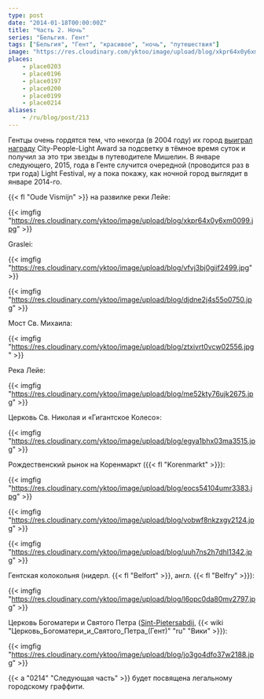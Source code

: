 ```yaml
---
type: post
date: "2014-01-18T00:00:00Z"
title: "Часть 2. Ночь"
series: "Бельгия. Гент"
tags: ["Бельгия", "Гент", "красивое", "ночь", "путешествия"]
image: "https://res.cloudinary.com/yktoo/image/upload/blog/xkpr64x0y6xm0099.jpg"
places:
    - place0203
    - place0196
    - place0197
    - place0200
    - place0199
    - place0214
aliases:
    - /ru/blog/post/213
---
```


Гентцы очень гордятся тем, что некогда (в 2004 году) их город [выиграл награду](http://www.visitgent.be/en/node/8326) City-People-Light Award за подсветку в тёмное время суток и получил за это три звезды в путеводителе Мишелин. В январе следующего, 2015, года в Генте случится очередной (проводится раз в три года) Light Festival, ну а пока покажу, как ночной город выглядит в январе 2014-го.

<!--more-->

{{< fl "Oude Vismijn" >}} на развилке реки Лейе:

{{< imgfig "https://res.cloudinary.com/yktoo/image/upload/blog/xkpr64x0y6xm0099.jpg" >}}

Graslei:

{{< imgfig "https://res.cloudinary.com/yktoo/image/upload/blog/vfvj3bj0giif2499.jpg" >}}

{{< imgfig "https://res.cloudinary.com/yktoo/image/upload/blog/djdne2j4s55o0750.jpg" >}}

Мост Св. Михаила:

{{< imgfig "https://res.cloudinary.com/yktoo/image/upload/blog/ztxivrt0vcw02556.jpg" >}}

Река Лейе:

{{< imgfig "https://res.cloudinary.com/yktoo/image/upload/blog/me52kty76ujk2675.jpg" >}}

Церковь Св. Николая и «Гигантское Колесо»:

{{< imgfig "https://res.cloudinary.com/yktoo/image/upload/blog/egya1bhx03ma3515.jpg" >}}

Рождественский рынок на Коренмаркт ({{< fl "Korenmarkt" >}}):

{{< imgfig "https://res.cloudinary.com/yktoo/image/upload/blog/eocs54104umr3383.jpg" >}}

{{< imgfig "https://res.cloudinary.com/yktoo/image/upload/blog/vobwf8nkzxgy2124.jpg" >}}

{{< imgfig "https://res.cloudinary.com/yktoo/image/upload/blog/uuh7ns2h7dhl1342.jpg" >}}

Гентская колокольня (нидерл. {{< fl "Belfort" >}}, англ. {{< fl "Belfry" >}}):

{{< imgfig "https://res.cloudinary.com/yktoo/image/upload/blog/l6opc0da80mv2797.jpg" >}}

Церковь Богоматери и Святого Петра ([Sint-Pietersabdij](http://www.sintpietersabdijgent.be/), {{< wiki "Церковь_Богоматери_и_Святого_Петра_(Гент)" "ru" "Вики" >}}):

{{< imgfig "https://res.cloudinary.com/yktoo/image/upload/blog/jo3go4dfo37w2188.jpg" >}}

{{< a "0214" "Следующая часть" >}} будет посвящена легальному городскому граффити.
